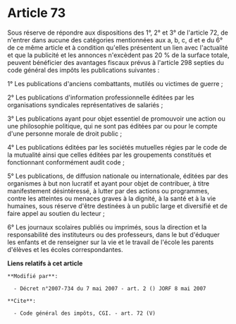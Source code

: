 # Article 73

Sous réserve de répondre aux dispositions des 1°, 2° et 3° de l'article 72, de n'entrer dans aucune des catégories
mentionnées aux a, b, c, d et e du 6° de ce même article et à condition qu'elles présentent un lien avec l'actualité et que
la publicité et les annonces n'excèdent pas 20 % de la surface totale, peuvent bénéficier des avantages fiscaux prévus à
l'article 298 septies du code général des impôts les publications suivantes : 

1° Les publications d'anciens combattants, mutilés ou victimes de guerre ; 

2° Les publications d'information professionnelle éditées par les organisations syndicales représentatives de salariés ; 

3° Les publications ayant pour objet essentiel de promouvoir une action ou une philosophie politique, qui ne sont pas éditées
par ou pour le compte d'une personne morale de droit public ; 

4° Les publications éditées par les sociétés mutuelles régies par le code de la mutualité ainsi que celles éditées par les
groupements constitués et fonctionnant conformément audit code ; 

5° Les publications, de diffusion nationale ou internationale, éditées par des organismes à but non lucratif et ayant pour
objet de contribuer, à titre manifestement désintéressé, à lutter par des actions ou programmes, contre les atteintes ou
menaces graves à la dignité, à la santé et à la vie humaines, sous réserve d'être destinées à un public large et diversifié
et de faire appel au soutien du lecteur ; 

6° Les journaux scolaires publiés ou imprimés, sous la direction et la responsabilité des instituteurs ou des professeurs,
dans le but d'éduquer les enfants et de renseigner sur la vie et le travail de l'école les parents d'élèves et les écoles
correspondantes.

**Liens relatifs à cet article**

	**Modifié par**:

	  - Décret n°2007-734 du 7 mai 2007 - art. 2 () JORF 8 mai 2007

	**Cite**:

	  - Code général des impôts, CGI. - art. 72 (V)
